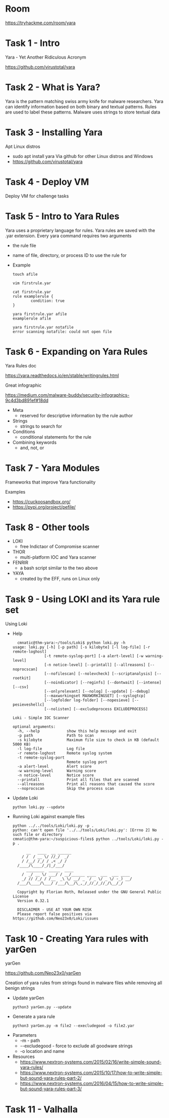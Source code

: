 # Room
https://tryhackme.com/room/yara

# Task 1 - Intro
Yara - Yet Another Ridiculous Acronym

https://github.com/virustotal/yara

# Task 2 - What is Yara?
Yara is the pattern matching swiss army knife for malware researchers.  Yara can identify information based on both binary and textual patterns.  Rules are used to label these patterns.  Malware uses strings to store textual data

# Task 3 - Installing Yara
Apt Linux distros
* sudo apt install yara
Via github for other Linux distros and Windows
* https://github.com/virustotal/yara

# Task 4 - Deploy VM
Deploy VM for challenge tasks

# Task 5 - Intro to Yara Rules
Yara uses a proprietary language for rules.  Yara rules are saved with the .yar extension.  Every yara command requires two arguments
* the rule file
* name of file, directory, or process ID to use the rule for

* Example
    ```
    touch afile

    vim firstrule.yar

    cat firstrule.yar
    rule examplerule {
            condition: true
    }

    yara firstrule.yar afile
    examplerule afile

    yara firstrule.yar notafile
    error scanning notafile: could not open file
    ```

# Task 6 - Expanding on Yara Rules
Yara Rules doc

https://yara.readthedocs.io/en/stable/writingrules.html

Great infographic

https://medium.com/malware-buddy/security-infographics-9c4d3bd891ef#18dd

* Meta
  * reserved for descriptive information by the rule author
* Strings
  * strings to search for
* Conditions
  * conditional statements for the rule
* Combining keywords
  * and, not, or

# Task 7 - Yara Modules
Frameworks that improve Yara functionality

Examples
* https://cuckoosandbox.org/
* https://pypi.org/project/pefile/

# Task 8 - Other tools
* LOKI
  * free Indictaor of Compromise scanner
* THOR
  * multi-platform IOC and Yara scanner
* FENRIR
  * a bash script similar to the two above
* YAYA
  * created by the EFF, runs on Linux only

# Task 9 - Using LOKI and its Yara rule set

Using Loki
* Help
  ```
    cmnatic@thm-yara:~/tools/Loki$ python loki.py -h                                                                                                   
  usage: loki.py [-h] [-p path] [-s kilobyte] [-l log-file] [-r remote-loghost]                                                                      
                [-t remote-syslog-port] [-a alert-level] [-w warning-level]                                                                         
                [-n notice-level] [--printall] [--allreasons] [--noprocscan]                                                                        
                [--nofilescan] [--nolevcheck] [--scriptanalysis] [--rootkit]                                                                        
                [--noindicator] [--reginfs] [--dontwait] [--intense] [--csv]                                                                        
                [--onlyrelevant] [--nolog] [--update] [--debug]                                                                                     
                [--maxworkingset MAXWORKINGSET] [--syslogtcp]                                                                                       
                [--logfolder log-folder] [--nopesieve] [--pesieveshellc]                                                                            
                [--nolisten] [--excludeprocess EXCLUDEPROCESS]                                                                                      
                                                                                                                                                    
  Loki - Simple IOC Scanner                                                                                                                          
                                                                                                                                                    
  optional arguments:                                                                                                                                
    -h, --help            show this help message and exit                                                                                            
    -p path               Path to scan                                                                                                               
    -s kilobyte           Maximum file size to check in KB (default 5000 KB)                                                                         
    -l log-file           Log file                                                                                                                   
    -r remote-loghost     Remote syslog system
    -t remote-syslog-port
                          Remote syslog port
    -a alert-level        Alert score
    -w warning-level      Warning score
    -n notice-level       Notice score 
    --printall            Print all files that are scanned
    --allreasons          Print all reasons that caused the score
    --noprocscan          Skip the process scan
  ```
* Update Loki
  ```
  python loki.py --update
  ```
* Running Loki against example files
  ```
  python ../../tools/Loki/loki.py -p .                                                                          
  python: can't open file '../../tools/Loki/loki.py': [Errno 2] No such file or directory                                                            
  cmnatic@thm-yara:~/suspicious-files$ python ../tools/Loki/loki.py -p .                                                                             
                                                                                                                                                    
        __   ____  __ ______                                                                                                                         
      / /  / __ \/ //_/  _/                                                                                                                         
      / /__/ /_/ / ,< _/ /                                                                                                                           
    /____/\____/_/|_/___/                                                                                                                           
        ________  _____  ____                                                                                                                        
      /  _/ __ \/ ___/ / __/______ ____  ___  ___ ____                                                                                              
      _/ // /_/ / /__  _\ \/ __/ _ `/ _ \/ _ \/ -_) __/                                                                                              
    /___/\____/\___/ /___/\__/\_,_/_//_/_//_/\__/_/                                                                                                 
                                                                                                                                                    
    Copyright by Florian Roth, Released under the GNU General Public License                                                                        
    Version 0.32.1                                                                                                                                  
                                                                                                                                                    
    DISCLAIMER - USE AT YOUR OWN RISK                                                                                                               
    Please report false positives via https://github.com/Neo23x0/Loki/issues                                                                        
  ```

# Task 10 - Creating Yara rules with yarGen
yarGen

https://github.com/Neo23x0/yarGen

Creation of yara rules from strings found in malware files while removing all benign strings

* Update yarGen
  ```
  python3 yarGen.py --update
  ```
* Generate a yara rule
  ```
  python3 yarGen.py -m file2 --execludegood -o file2.yar
  ```
* Parameters
  * -m - path
  * --excludegood - force to exclude all goodware strings
  * -o location and name
* Resources
  * https://www.nextron-systems.com/2015/02/16/write-simple-sound-yara-rules/
  * https://www.nextron-systems.com/2015/10/17/how-to-write-simple-but-sound-yara-rules-part-2/
  * https://www.nextron-systems.com/2016/04/15/how-to-write-simple-but-sound-yara-rules-part-3/

# Task 11 - Valhalla

